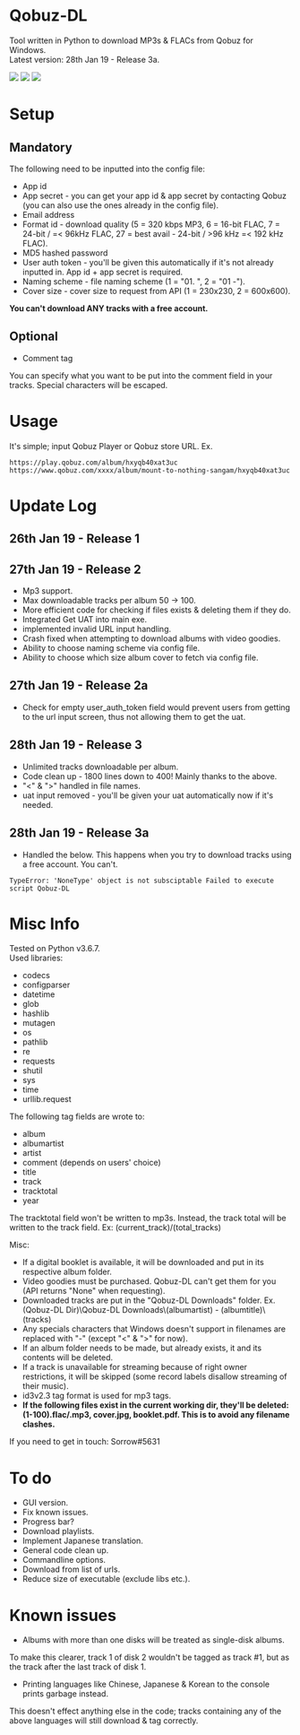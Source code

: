 # Qobuz-DL
Tool written in Python to download MP3s & FLACs from Qobuz for Windows.   
Latest version: 28th Jan 19 - Release 3a.


![](https://thoas.feralhosting.com/sorrow/Qobuz-DL/1.jpg)
![](https://thoas.feralhosting.com/sorrow/Qobuz-DL/2.jpg)
![](https://thoas.feralhosting.com/sorrow/Qobuz-DL/3.jpg)

# Setup
## Mandatory ##
The following need to be inputted into the config file:
- App id
- App secret - you can get your app id & app secret by contacting Qobuz (you can also use the ones already in the config file).
- Email address
- Format id - download quality (5 = 320 kbps MP3, 6 = 16-bit FLAC, 7 = 24-bit / =< 96kHz FLAC, 27 = best avail - 24-bit / >96 kHz =< 192 kHz FLAC).
- MD5 hashed password
- User auth token - you'll be given this automatically if it's not already inputted in. App id + app secret is required.
- Naming scheme - file naming scheme (1 = "01. ", 2 = "01 -").
- Cover size - cover size to request from API (1 = 230x230, 2 = 600x600).

**You can't download ANY tracks with a free account.**
## Optional ##
- Comment tag 

You can specify what you want to be put into the comment field in your tracks. Special characters will be escaped.

# Usage
It's simple; input Qobuz Player or Qobuz store URL. 
Ex. 
```
https://play.qobuz.com/album/hxyqb40xat3uc
https://www.qobuz.com/xxxx/album/mount-to-nothing-sangam/hxyqb40xat3uc
```
# Update Log
## 26th Jan 19 - Release 1 ##
## 27th Jan 19 - Release 2 ##
- Mp3 support.
- Max downloadable tracks per album 50 -> 100.
- More efficient code for checking if files exists & deleting them if they do. 
- Integrated Get UAT into main exe.
- implemented invalid URL input handling.
- Crash fixed when attempting to download albums with video goodies.
- Ability to choose naming scheme via config file.
- Ability to choose which size album cover to fetch via config file.
## 27th Jan 19 - Release 2a ##
- Check for empty user_auth_token field would prevent users from getting to the url input screen, thus not allowing them to get the uat.
## 28th Jan 19 - Release 3 ##
- Unlimited tracks downloadable per album.
- Code clean up - 1800 lines down to 400! Mainly thanks to the above.
- "<" & ">" handled in file names.
- uat input removed - you'll be given your uat automatically now if it's needed.
## 28th Jan 19 - Release 3a ##
- Handled the below. This happens when you try to download tracks using a free account. You can't.
```
TypeError: 'NoneType' object is not subsciptable Failed to execute script Qobuz-DL
```
# Misc Info
Tested on Python v3.6.7.  
Used libraries:
- codecs
- configparser
- datetime
- glob
- hashlib
- mutagen
- os
- pathlib
- re
- requests
- shutil
- sys
- time
- urllib.request

The following tag fields are wrote to:
- album
- albumartist
- artist
- comment (depends on users' choice)
- title
- track
- tracktotal
- year

The tracktotal field won't be written to mp3s. Instead, the track total will be written to the track field. Ex: (current_track)/(total_tracks) 

Misc:
- If a digital booklet is available, it will be downloaded and put in its respective album folder.
- Video goodies must be purchased. Qobuz-DL can't get them for you (API returns "None" when requesting).
- Downloaded tracks are put in the "Qobuz-DL Downloads" folder. Ex. (Qobuz-DL Dir)\\Qobuz-DL Downloads\\(albumartist) - (albumtitle)\\(tracks)
- Any specials characters that Windows doesn't support in filenames are replaced with "-" (except "<" & ">" for now).  
- If an album folder needs to be made, but already exists, it and its contents will be deleted.  
- If a track is unavailable for streaming because of right owner restrictions, it will be skipped (some record labels disallow streaming of their music).
- id3v2.3 tag format is used for mp3 tags.
- **If the following files exist in the current working dir, they'll be deleted: (1-100).flac/.mp3, cover.jpg, booklet.pdf. This is to avoid any filename clashes.**

If you need to get in touch: Sorrow#5631

# To do
- GUI version.
- Fix known issues.
- Progress bar?
- Download playlists.
- Implement Japanese translation.
- General code clean up.
- Commandline options.
- Download from list of urls.
- Reduce size of executable (exclude libs etc.).

# Known issues
- Albums with more than one disks will be treated as single-disk albums.

To make this clearer, track 1 of disk 2 wouldn't be tagged as track #1, but as the track after the last track of disk 1.

- Printing languages like Chinese, Japanese & Korean to the console prints garbage instead.

This doesn't effect anything else in the code; tracks containing any of the above languages will still download & tag correctly.
